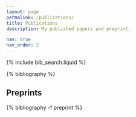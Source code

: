 ```yaml
---
layout: page
permalink: /publications/
title: Publications
description: My published papers and preprint.

nav: true
nav_order: 2
---
```

<!-- _pages/publications.md -->

<!-- Bibsearch Feature -->

{% include bib_search.liquid %}

<div class="publications">

{% bibliography %}

</div>


<div class="publications">

<h2>Preprints</h2>

  {% bibliography -f preprint %}

</div>
